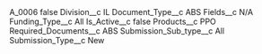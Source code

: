 <?xml version="1.0" encoding="UTF-8"?>
<CustomMetadata xmlns="http://soap.sforce.com/2006/04/metadata" xmlns:xsi="http://www.w3.org/2001/XMLSchema-instance" xmlns:xsd="http://www.w3.org/2001/XMLSchema">
    <label>A_0006</label>
    <protected>false</protected>
    <values>
        <field>Division__c</field>
        <value xsi:type="xsd:string">IL</value>
    </values>
    <values>
        <field>Document_Type__c</field>
        <value xsi:type="xsd:string">ABS</value>
    </values>
    <values>
        <field>Fields__c</field>
        <value xsi:type="xsd:string">N/A</value>
    </values>
    <values>
        <field>Funding_Type__c</field>
        <value xsi:type="xsd:string">All</value>
    </values>
    <values>
        <field>Is_Active__c</field>
        <value xsi:type="xsd:boolean">false</value>
    </values>
    <values>
        <field>Products__c</field>
        <value xsi:type="xsd:string">PPO</value>
    </values>
    <values>
        <field>Required_Documents__c</field>
        <value xsi:type="xsd:string">ABS</value>
    </values>
    <values>
        <field>Submission_Sub_type__c</field>
        <value xsi:type="xsd:string">All</value>
    </values>
    <values>
        <field>Submission_Type__c</field>
        <value xsi:type="xsd:string">New</value>
    </values>
</CustomMetadata>
